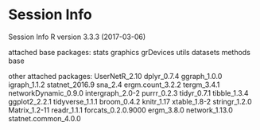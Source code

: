 # Session Info

Session Info R version 3.3.3 (2017-03-06) 

attached base packages: stats graphics grDevices utils datasets methods base

other attached packages: 
UserNetR_2.10
dplyr_0.7.4 
ggraph_1.0.0 
igraph_1.1.2
statnet_2016.9 
sna_2.4 
ergm.count_3.2.2
tergm_3.4.1 
networkDynamic_0.9.0 
intergraph_2.0-2
purrr_0.2.3 
tidyr_0.7.1
tibble_1.3.4 
ggplot2_2.2.1 
tidyverse_1.1.1
broom_0.4.2 
knitr_1.17 
xtable_1.8-2
stringr_1.2.0  
Matrix_1.2-11
readr_1.1.1 
forcats_0.2.0.9000 
ergm_3.8.0
network_1.13.0 
statnet.common_4.0.0
